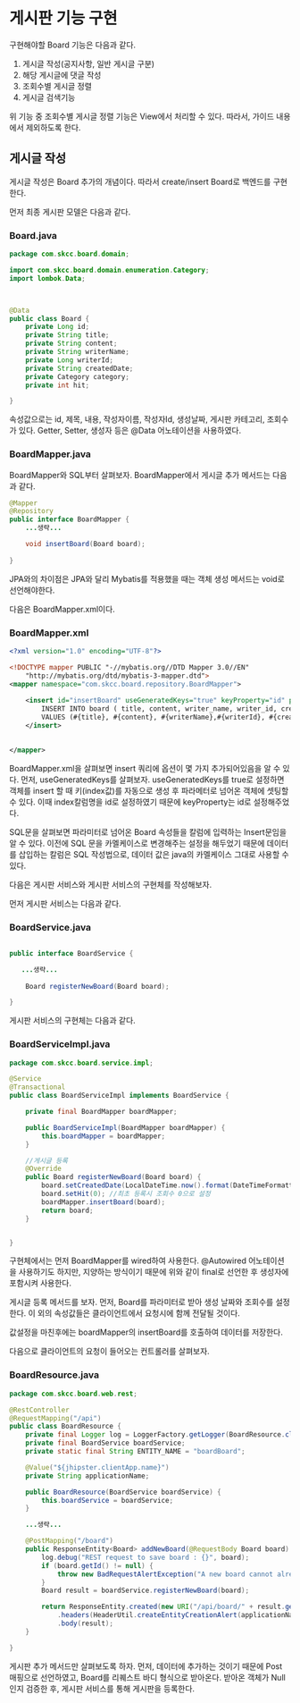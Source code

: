 # 게시판 기능 구현

구현해야할 Board 기능은 다음과 같다.

1. 게시글 작성(공지사항, 일반 게시글 구분)
2. 해당 게시글에 댓글 작성
3. 조회수별 게시글 정렬
4. 게시글 검색기능

위 기능 중 조회수별 게시글 정렬 기능은 View에서 처리할 수 있다. 따라서, 가이드 내용에서 제외하도록 한다.

## 게시글 작성

게시글 작성은 Board 추가의 개념이다. 따라서 create/insert Board로 백엔드를 구현한다.

먼저 최종 게시판 모델은 다음과 같다.

### Board.java

```java
package com.skcc.board.domain;

import com.skcc.board.domain.enumeration.Category;
import lombok.Data;



@Data
public class Board {
    private Long id;
    private String title;
    private String content;
    private String writerName;
    private Long writerId;
    private String createdDate;
    private Category category;
    private int hit;

}
```

속성값으로는 id, 제목, 내용, 작성자이름, 작성자Id, 생성날짜, 게시판 카테고리, 조회수가 있다.
Getter, Setter, 생성자 등은 @Data 어노테이션을 사용하였다. 

### BoardMapper.java

BoardMapper와 SQL부터 살펴보자. BoardMapper에서 게시글 추가 메서드는 다음과 같다.

```java
@Mapper
@Repository
public interface BoardMapper {
    ...생략...

    void insertBoard(Board board);
    
}
```

JPA와의 차이점은 JPA와 달리 Mybatis를 적용했을 때는 객체 생성 메서드는 void로 선언해야한다. 

다음은 BoardMapper.xml이다.

### BoardMapper.xml

```xml
<?xml version="1.0" encoding="UTF-8"?>

<!DOCTYPE mapper PUBLIC "-//mybatis.org//DTD Mapper 3.0//EN"
    "http://mybatis.org/dtd/mybatis-3-mapper.dtd">
<mapper namespace="com.skcc.board.repository.BoardMapper">
    
    <insert id="insertBoard" useGeneratedKeys="true" keyProperty="id" parameterType="Board">
        INSERT INTO board ( title, content, writer_name, writer_id, created_date, category, hit)
        VALUES (#{title}, #{content}, #{writerName},#{writerId}, #{createdDate}, #{category}, #{hit})
    </insert>
   

</mapper>
```

BoardMapper.xml을 살펴보면 insert 쿼리에 옵션이 몇 가지 추가되어있음을 알 수 있다.
먼저, useGeneratedKeys를 살펴보자. useGeneratedKeys를 true로 설정하면 객체를 insert 할 때 키(index값)를 자동으로 생성 후 파라메터로 넘어온 객체에 셋팅할 수 있다.
이때 index칼럼명을 id로 설정하였기 때문에 keyProperty는 id로 설정해주었다.

SQL문을 살펴보면 파라미터로 넘어온 Board 속성들을 칼럼에 입력하는 Insert문임을 알 수 있다. 이전에 SQL 문을 카멜케이스로 변경해주는 설정을 해두었기 때문에 데이터를 삽입하는 칼럼은 SQL 작성법으로, 데이터 값은 java의 카멜케이스 그대로 사용할 수 있다. 

다음은 게시판 서비스와 게시판 서비스의 구현체를 작성해보자.

먼저 게시판 서비스는 다음과 같다.

### BoardService.java

```java

public interface BoardService {

   ...생략...
    
    Board registerNewBoard(Board board);

}
```

게시판 서비스의 구현체는 다음과 같다.

### BoardServiceImpl.java

```java
package com.skcc.board.service.impl;

@Service
@Transactional
public class BoardServiceImpl implements BoardService {

    private final BoardMapper boardMapper;

    public BoardServiceImpl(BoardMapper boardMapper) {
        this.boardMapper = boardMapper;
    }

    //게시글 등록
    @Override
    public Board registerNewBoard(Board board) {
        board.setCreatedDate(LocalDateTime.now().format(DateTimeFormatter.ofPattern("yyyy-MM-dd"))); //생성 날짜 현재 날짜로 세팅
        board.setHit(0); //최초 등록시 조회수 0으로 설정
        boardMapper.insertBoard(board);
        return board;
    }


}

```

구현체에서는 먼저 BoardMapper를 wired하여 사용한다. @Autowired 어노테이션을 사용하기도 하지만, 지양하는 방식이기 때문에 위와 같이 final로 선언한 후 생성자에 포함시켜 사용한다.

게시글 등록 메서드를 보자. 먼저, Board를 파라미터로 받아 생성 날짜와 조회수를 설정한다.
이 외의 속성값들은 클라이언트에서 요청시에 함께 전달될 것이다.

값설정을 마친후에는 boardMapper의 insertBoard를 호출하여 데이터를 저장한다. 

다음으로 클라이언트의 요청이 들어오는 컨트롤러를 살펴보자.

### BoardResource.java

```java
package com.skcc.board.web.rest;

@RestController
@RequestMapping("/api")
public class BoardResource {
    private final Logger log = LoggerFactory.getLogger(BoardResource.class);
    private final BoardService boardService;
    private static final String ENTITY_NAME = "boardBoard";

    @Value("${jhipster.clientApp.name}")
    private String applicationName;

    public BoardResource(BoardService boardService) {
        this.boardService = boardService;
    }

    ...생략...

    @PostMapping("/board")
    public ResponseEntity<Board> addNewBoard(@RequestBody Board board) throws URISyntaxException {
        log.debug("REST request to save board : {}", board);
        if (board.getId() != null) {
            throw new BadRequestAlertException("A new board cannot already have an ID", ENTITY_NAME, "idexists");
        }
        Board result = boardService.registerNewBoard(board);

        return ResponseEntity.created(new URI("/api/board/" + result.getId()))
            .headers(HeaderUtil.createEntityCreationAlert(applicationName, true, ENTITY_NAME, result.getId().toString()))
            .body(result);
    }

}

```

게시판 추가 메서드만 살펴보도록 하자.
먼저, 데이터에 추가하는 것이기 때문에 Post 매핑으로 선언하였고, Board를 리퀘스트 바디 형식으로 받아온다.
받아온 객체가 Null인지 검증한 후, 게시판 서비스를 통해 게시판을 등록한다.


